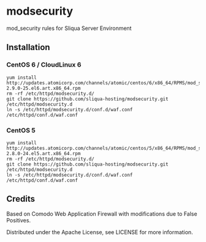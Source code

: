 # modsecurity
mod_security rules for Sliqua Server Environment

## Installation

### CentOS 6 / CloudLinux 6
```
yum install http://updates.atomicorp.com/channels/atomic/centos/6/x86_64/RPMS/mod_security-2.9.0-25.el6.art.x86_64.rpm
rm -rf /etc/httpd/modsecurity.d/
git clone https://github.com/sliqua-hosting/modsecurity.git /etc/httpd/modsecurity.d
ln -s /etc/httpd/modsecurity.d/conf.d/waf.conf /etc/httpd/conf.d/waf.conf
```

### CentOS 5
```
yum install http://updates.atomicorp.com/channels/atomic/centos/5/x86_64/RPMS/mod_security-2.8.0-24.el5.art.x86_64.rpm
rm -rf /etc/httpd/modsecurity.d/
git clone https://github.com/sliqua-hosting/modsecurity.git /etc/httpd/modsecurity.d
ln -s /etc/httpd/modsecurity.d/conf.d/waf.conf /etc/httpd/conf.d/waf.conf
```

## Credits
Based on Comodo Web Application Firewall with modifications due to False Positives.

Distributed under the Apache License, see LICENSE for more information.
